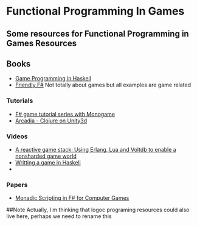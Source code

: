 Functional Programming In Games
============================

## Some resources for Functional Programming in Games Resources

## Books

* [Game Programming in Haskell](https://leanpub.com/gameinhaskell)
* [Friendly F#](http://www.amazon.com/Friendly-Fun-game-programming-Book-ebook/dp/B005HHYIWC) Not totally about games but all examples are game related 

### Tutorials


* [F# game tutorial series with Monogame](http://bruinbrown.wordpress.com/f-game-tutorial-series/)
* [Arcadia - Clojure on Unity3d](https://github.com/arcadia-unity/Arcadia)

### Videos

* [A reactive game stack: Using Erlang, Lua and Voltdb to enable a nonsharded game world](https://www.youtube.com/watch?v=BiBvOGP-GNg)
* [Writting a game in Haskell](https://www.youtube.com/watch?v=1MNTerD8IuI)
* 

### Papers

* [Monadic Scripting in F# for Computer Games](http://www.dsi.unive.it/~orsini/documenti/MonadicScripting2.pdf)

##Note
Actually, I m thinking that logoc programing resources could also live here, perhaps we need to rename this
